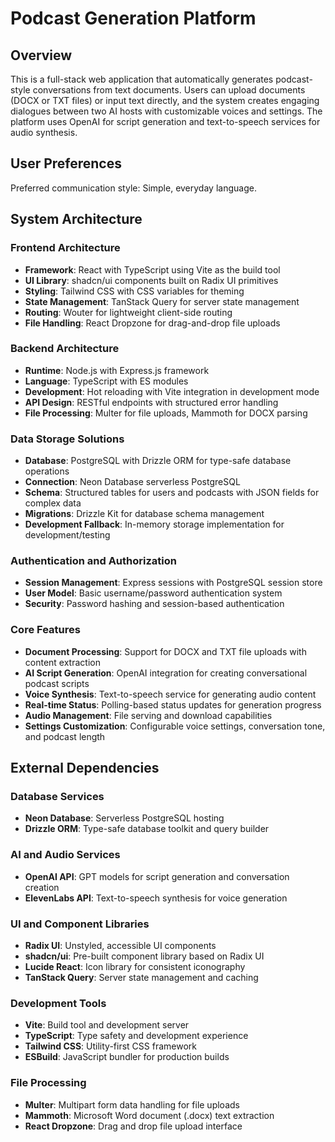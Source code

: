 # Podcast Generation Platform

## Overview

This is a full-stack web application that automatically generates podcast-style conversations from text documents. Users can upload documents (DOCX or TXT files) or input text directly, and the system creates engaging dialogues between two AI hosts with customizable voices and settings. The platform uses OpenAI for script generation and text-to-speech services for audio synthesis.

## User Preferences

Preferred communication style: Simple, everyday language.

## System Architecture

### Frontend Architecture
- **Framework**: React with TypeScript using Vite as the build tool
- **UI Library**: shadcn/ui components built on Radix UI primitives
- **Styling**: Tailwind CSS with CSS variables for theming
- **State Management**: TanStack Query for server state management
- **Routing**: Wouter for lightweight client-side routing
- **File Handling**: React Dropzone for drag-and-drop file uploads

### Backend Architecture
- **Runtime**: Node.js with Express.js framework
- **Language**: TypeScript with ES modules
- **Development**: Hot reloading with Vite integration in development mode
- **API Design**: RESTful endpoints with structured error handling
- **File Processing**: Multer for file uploads, Mammoth for DOCX parsing

### Data Storage Solutions
- **Database**: PostgreSQL with Drizzle ORM for type-safe database operations
- **Connection**: Neon Database serverless PostgreSQL
- **Schema**: Structured tables for users and podcasts with JSON fields for complex data
- **Migrations**: Drizzle Kit for database schema management
- **Development Fallback**: In-memory storage implementation for development/testing

### Authentication and Authorization
- **Session Management**: Express sessions with PostgreSQL session store
- **User Model**: Basic username/password authentication system
- **Security**: Password hashing and session-based authentication

### Core Features
- **Document Processing**: Support for DOCX and TXT file uploads with content extraction
- **AI Script Generation**: OpenAI integration for creating conversational podcast scripts
- **Voice Synthesis**: Text-to-speech service for generating audio content
- **Real-time Status**: Polling-based status updates for generation progress
- **Audio Management**: File serving and download capabilities
- **Settings Customization**: Configurable voice settings, conversation tone, and podcast length

## External Dependencies

### Database Services
- **Neon Database**: Serverless PostgreSQL hosting
- **Drizzle ORM**: Type-safe database toolkit and query builder

### AI and Audio Services
- **OpenAI API**: GPT models for script generation and conversation creation
- **ElevenLabs API**: Text-to-speech synthesis for voice generation

### UI and Component Libraries
- **Radix UI**: Unstyled, accessible UI components
- **shadcn/ui**: Pre-built component library based on Radix UI
- **Lucide React**: Icon library for consistent iconography
- **TanStack Query**: Server state management and caching

### Development Tools
- **Vite**: Build tool and development server
- **TypeScript**: Type safety and development experience
- **Tailwind CSS**: Utility-first CSS framework
- **ESBuild**: JavaScript bundler for production builds

### File Processing
- **Multer**: Multipart form data handling for file uploads
- **Mammoth**: Microsoft Word document (.docx) text extraction
- **React Dropzone**: Drag and drop file upload interface